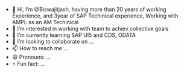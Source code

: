 - 👋 Hi, I’m @Biswajitjash, having more than 20 years of working Experience, and 3year of SAP Techinical experience, Working with AMPL as an AM Techinical
- 👀 I’m interested in working with team to achiev collective goals 
- 🌱 I’m currently learning SAP UI5 and CDS, ODATA
- 💞️ I’m looking to collaborate on ...
- 📫 How to reach me ...
- 😄 Pronouns: ...
- ⚡ Fun fact: ...

<!---
Biswajitjash/Biswajitjash is a ✨ special ✨ repository because its `README.md` (this file) appears on your GitHub profile.
You can click the Preview link to take a look at your changes.
--->
